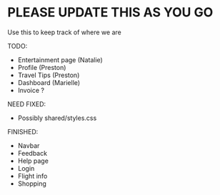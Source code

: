 # PLEASE UPDATE THIS AS YOU GO

Use this to keep track of where we are

TODO:
- Entertainment page (Natalie)
- Profile (Preston)
- Travel Tips (Preston)
- Dashboard (Marielle)
- Invoice ?

NEED FIXED:
- Possibly shared/styles.css

FINISHED:
- Navbar
- Feedback
- Help page
- Login
- Flight info
- Shopping
